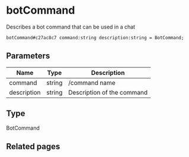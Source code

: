 # botCommand
Describes a bot command that can be used in a chat

```
botCommand#c27ac8c7 command:string description:string = BotCommand;
```

## Parameters
| Name | Type | Description |
| ---- | :----: | ----------- |
| command | string | /command name |
| description | string | Description of the command |


## Type
BotCommand

## Related pages
